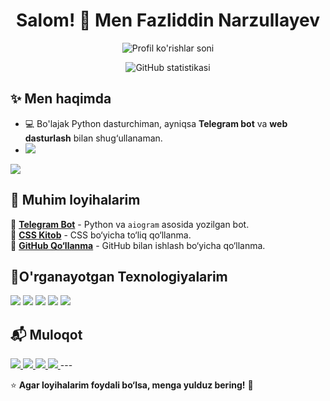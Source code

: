<h1 align="center">Salom! 👋 Men Fazliddin Narzullayev</h1>

<p align="center">
  <img src="https://komarev.com/ghpvc/?username=Fazli171&label=Profile+Views&color=blue" alt="Profil ko'rishlar soni">
</p>

<p align="center">
  <img src="https://github-readme-stats.vercel.app/api?username=Fazli171&show_icons=true&theme=radical" alt="GitHub statistikasi">
</p>

## ✨ Men haqimda

- 💻 Bo'lajak Python dasturchiman, ayniqsa **Telegram bot** va **web dasturlash** bilan shug‘ullanaman.
- <a href="https://ba.uz/" target="_blank">
    <img src="https://img.shields.io/badge/Bobur%20Alikhanov%20Tech%20Academy-0073e6?style=for-the-badge&logo=google-scholar&logoColor=white" />
</a>



<img src="https://img.shields.io/badge/Python%20Full--Stack%20Developer-3776AB?style=for-the-badge&logo=python&logoColor=white" />

## 🚀 Muhim loyihalarim

🔹 **[Telegram Bot](https://github.com/Fazli171/telegram-bot)** - Python va `aiogram` asosida yozilgan bot.  
🔹 **[CSS Kitob](https://github.com/Fazli171/css-book)** - CSS bo‘yicha to‘liq qo‘llanma.  
🔹 **[GitHub Qo‘llanma](https://github.com/Fazli171/github-guide)** - GitHub bilan ishlash bo‘yicha qo‘llanma.  

## 📌O'rganayotgan Texnologiyalarim 
<p>
  <img src="https://img.shields.io/badge/Python-3776AB?style=for-the-badge&logo=python&logoColor=white" />
  <img src="https://img.shields.io/badge/Django-092E20?style=for-the-badge&logo=django&logoColor=white" />
  <img src="https://img.shields.io/badge/HTML5-E34F26?style=for-the-badge&logo=html5&logoColor=white" />
  <img src="https://img.shields.io/badge/CSS3-1572B6?style=for-the-badge&logo=css3&logoColor=white" />
  <img src="https://img.shields.io/badge/GitHub-181717?style=for-the-badge&logo=github&logoColor=white" />
</p>

## 📬 Muloqot  
<a href="mailto:fazli_1998@email.com">
    <img src="https://img.shields.io/badge/Email-fazli_1998@email.com-red?style=for-the-badge&logo=gmail&logoColor=white" />
</a>

<a href="mailto:matem3599798@gmail.com">
    <img src="https://img.shields.io/badge/Gmail-matem3599798@gmail.com-D14836?style=for-the-badge&logo=gmail&logoColor=white" />
</a>

<a href="https://t.me/PYTHON_171" target="_blank">
  <img src="https://img.shields.io/badge/Telegram-2CA5E0?style=for-the-badge&logo=telegram&logoColor=white" />
</a>
<a href="https://www.instagram.com/fazli_1098" target="_blank">
    <img src="https://img.shields.io/badge/Instagram-fazli_1098-E4405F?style=for-the-badge&logo=instagram&logoColor=white" />
</a>
---

⭐ **Agar loyihalarim foydali bo‘lsa, menga yulduz bering!** 🚀
